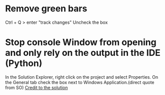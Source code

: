 # Remove green bars 
  Ctrl + Q > enter "track changes"
  Uncheck the box

# Stop console Window from opening and only rely on the output in the IDE (Python)

   In the Solution Explorer, right click on the project and select Properties. On the General tab check the box next to Windows Application.(direct quote from SO)
   [Credit to the solution](https://stackoverflow.com/questions/29319546/how-do-i-suppress-the-console-window-when-debugging-python-code-in-python-tools)
